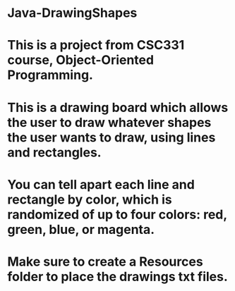 # Java-DrawingShapes
# This is a project from CSC331 course, Object-Oriented Programming.
# This is a drawing board which allows the user to draw whatever shapes the user wants to draw, using lines and rectangles.
# You can tell apart each line and rectangle by color, which is randomized of up to four colors: red, green, blue, or magenta.
# Make sure to create a Resources folder to place the drawings txt files.

